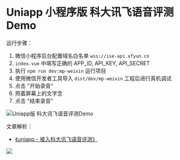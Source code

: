 # Uniapp 小程序版 科大讯飞语音评测 Demo

运行步骤：

1. 微信小程序后台配置域名白名单 `wss://ise-api.xfyun.cn`
2. `index.vue` 中填写正确的 APP_ID, API_KEY, API_SECRET
3. 执行 `npm run dev:mp-weixin` 运行项目
4. 使用微信开发者工具导入 `dist/dev/mp-weixin` 工程后进行真机调试
5. 点击 "开始录音"
6. 照着屏幕上的文字念
7. 点击 "结束录音"

![Uniapp版 科大讯飞语音评测Demo](https://cdn.jsdelivr.net/gh/FullStackAction/PicBed@resource20220417121922/image/202209052128263.jpg)

文章解析：

- [《uniapp - 接入科大讯飞语音评测》](https://juejin.cn/post/7139894621571645454)

![](https://cdn.jsdelivr.net/gh/FullStackAction/PicBed@resource/image/FSA_QR_bottom.png)
